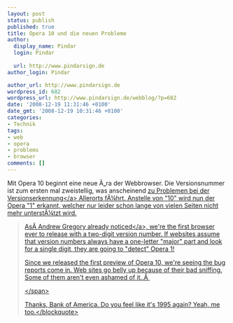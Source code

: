 ```yaml
---
layout: post
status: publish
published: true
title: Opera 10 und die neuen Probleme
author:
  display_name: Pindar
  login: Pindar
  
  url: http://www.pindarsign.de
author_login: Pindar

author_url: http://www.pindarsign.de
wordpress_id: 682
wordpress_url: http://www.pindarsign.de/webblog/?p=682
date: '2008-12-19 11:31:46 +0100'
date_gmt: '2008-12-19 10:31:46 +0100'
categories:
- Technik
tags:
- web
- opera
- problems
- browser
comments: []
---
```

<p>Mit Opera 10 beginnt eine neue &Atilde;&bdquo;ra der Webbrowser. Die Versionsnummer ist zum ersten mal zweistellig, was anscheinend <a href="http:&#47;&#47;my.opera.com&#47;hallvors&#47;blog&#47;2008&#47;12&#47;19&#47;10-is-the-one" target="_blank">zu Problemen bei der Versionserkennung<&#47;a> Allerorts f&Atilde;&frac14;hrt. Anstelle von "10" wird nun der Opera "1" erkannt, welcher nur leider schon lange von vielen Seiten nicht mehr unterst&Atilde;&frac14;tzt wird.</p>
<blockquote><p>As&Acirc;&nbsp;<a href="http:&#47;&#47;my.opera.com&#47;Andrew%20Gregory&#47;blog&#47;2008&#47;05&#47;11&#47;opera-10-is-too-old" target="_blank">Andrew Gregory already noticed<&#47;a>, we're the first browser ever to release with a two-digit version number. If websites assume that version numbers always have a one-letter "major" part and look for a single digit, they are going to "detect" Opera 1!</p>
<p>Since we released the first preview of Opera 10, we're seeing the bug reports come in. Web sites go belly up because of their bad sniffing. Some of them aren't even ashamed of it..&Acirc;&nbsp;</p>
<p><span class="imgcenter"><img src="http:&#47;&#47;files.myopera.com&#47;hallvors&#47;blog&#47;BoA.png" alt="" &#47;><&#47;span></p>
<p>Thanks, Bank of America. Do you feel like it's 1995 again? Yeah, me too.<&#47;blockquote></p>

